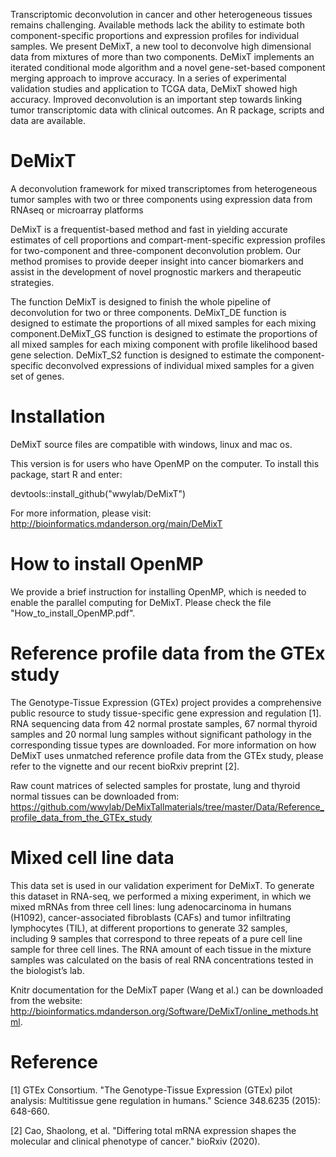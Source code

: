 Transcriptomic deconvolution in cancer and other heterogeneous tissues remains challenging. Available methods lack the ability to estimate both component-specific proportions and expression profiles for individual samples. We present DeMixT, a new tool to deconvolve high dimensional data from mixtures of more than two components. DeMixT implements an iterated conditional mode algorithm and a novel gene-set-based component merging approach to improve accuracy. In a series of experimental validation studies and application to TCGA data, DeMixT showed high accuracy. Improved deconvolution is an important step towards linking tumor transcriptomic data with clinical outcomes. An R package, scripts and data are available.

# DeMixT
A deconvolution framework for mixed transcriptomes from heterogeneous tumor samples with two or three components using expression data from RNAseq or microarray platforms

DeMixT is a frequentist-based method and fast in yielding accurate estimates of cell proportions and compart-ment-specific expression profiles for two-component and three-component deconvolution problem. Our method promises to provide deeper insight into cancer biomarkers and assist in the development of novel prognostic markers and therapeutic strategies. 

The function DeMixT is designed to finish the whole pipeline of deconvolution for two or three components. DeMixT_DE function is designed to estimate the proportions of all mixed samples for each mixing component.DeMixT_GS function is designed to estimate the proportions of all mixed samples for each mixing component with profile likelihood based gene selection. DeMixT_S2 function is designed to estimate the component-specific deconvolved expressions of individual mixed samples for a given set of genes.

# Installation
DeMixT source files are compatible with windows, linux and mac os.

This version is for users who have OpenMP on the computer. To install this package, start R and enter:

devtools::install_github("wwylab/DeMixT")

For more information, please visit:
http://bioinformatics.mdanderson.org/main/DeMixT

# How to install OpenMP
We provide a brief instruction for installing OpenMP, which is needed to enable the parallel computing for DeMixT. Please check the file "How_to_install_OpenMP.pdf".

# Reference profile data from the GTEx study 
The Genotype-Tissue Expression (GTEx) project provides a comprehensive public resource to study tissue-specific gene expression and regulation [1]. RNA sequencing data from 42 normal prostate samples, 67 normal thyroid samples and 20 normal
lung samples without significant pathology in the corresponding tissue types are downloaded. For more information on how DeMixT uses unmatched reference profile data from the GTEx study, please refer to the vignette and our recent bioRxiv preprint [2].

Raw count matrices of selected samples for prostate, lung and thyroid normal tissues can be downloaded from: 
https://github.com/wwylab/DeMixTallmaterials/tree/master/Data/Reference_profile_data_from_the_GTEx_study



# Mixed cell line data
This data set is used in our validation experiment for DeMixT. To generate this dataset in RNA-seq, we performed a mixing experiment, in which we mixed mRNAs from three cell lines: lung adenocarcinoma in humans (H1092), cancer-associated fibroblasts (CAFs) and tumor infiltrating lymphocytes (TIL), at different proportions to generate 32 samples, including 9 samples that correspond to three repeats of a pure cell line sample for three cell lines. The RNA amount of each tissue in the mixture samples was calculated on the basis of real RNA concentrations tested in the biologist’s lab.

Knitr documentation for the DeMixT paper (Wang et al.) can be downloaded from the website:
http://bioinformatics.mdanderson.org/Software/DeMixT/online_methods.html.

# Reference
[1] GTEx Consortium. "The Genotype-Tissue Expression (GTEx) pilot analysis: Multitissue gene regulation in humans." Science 348.6235 (2015): 648-660.

[2] Cao, Shaolong, et al. "Differing total mRNA expression shapes the molecular and clinical phenotype of cancer." bioRxiv (2020).
